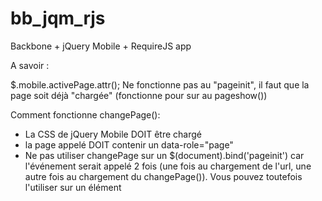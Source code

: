 bb_jqm_rjs
==========

Backbone + jQuery Mobile + RequireJS app



A savoir :

$.mobile.activePage.attr(); Ne fonctionne pas au "pageinit", il faut que la page soit déjà "chargée" (fonctionne pour sur au pageshow())

Comment fonctionne changePage():
- La CSS de jQuery Mobile DOIT être chargé
- la page appelé DOIT contenir un data-role="page"
- Ne pas utiliser changePage sur un $(document).bind('pageinit') car l'événement serait appelé 2 fois (une fois au chargement de l'url, une autre fois au chargement du changePage()). Vous pouvez toutefois l'utiliser sur un élément
